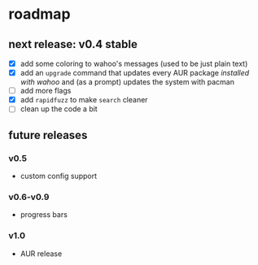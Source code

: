 # roadmap

## next release: v0.4 stable

- [x] add some coloring to wahoo's messages (used to be just plain text)
- [x] add an `upgrade` command that updates every AUR package *installed with wahoo* and (as a prompt) updates the system with pacman
- [ ] add more flags
- [x] add `rapidfuzz` to make `search` cleaner
- [ ] clean up the code a bit

## future releases
### v0.5
- custom config support

### v0.6-v0.9
- progress bars

### v1.0
- AUR release
